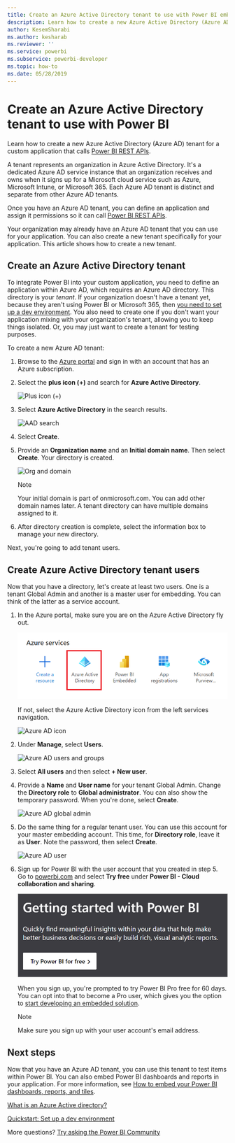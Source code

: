 ```yaml
---
title: Create an Azure Active Directory tenant to use with Power BI embedded 
description: Learn how to create a new Azure Active Directory (Azure AD) tenant for a custom embedded analytics application that calls Power BI REST APIs and enables embedded BI intelligence for customers.
author: KesemSharabi
ms.author: kesharab
ms.reviewer: ''
ms.service: powerbi
ms.subservice: powerbi-developer
ms.topic: how-to
ms.date: 05/28/2019
---
```


# Create an Azure Active Directory tenant to use with Power BI

Learn how to create a new Azure Active Directory (Azure AD) tenant for a custom application that calls [Power BI REST APIs](../automation/rest-api-reference.md).

A tenant represents an organization in Azure Active Directory. It's a dedicated Azure AD service instance that an organization receives and owns when it signs up for a Microsoft cloud service such as Azure, Microsoft Intune, or Microsoft 365. Each Azure AD tenant is distinct and separate from other Azure AD tenants.

Once you have an Azure AD tenant, you can define an application and assign it permissions so it can call [Power BI REST APIs](../automation/rest-api-reference.md).

Your organization may already have an Azure AD tenant that you can use for your application. You can also create a new tenant specifically for your application. This article shows how to create a new tenant.

## Create an Azure Active Directory tenant

To integrate Power BI into your custom application, you need to define an application within Azure AD, which requires an Azure AD directory. This directory is your *tenant*. If your organization doesn't have a tenant yet, because they aren't using Power BI or Microsoft 365, then [you need to set up a dev environment](/azure/active-directory/develop/active-directory-howto-tenant). You also need to create one if you don't want your application mixing with your organization's tenant, allowing you to keep things isolated. Or, you may just want to create a tenant for testing purposes.

To create a new Azure AD tenant:

1. Browse to the [Azure portal](https://portal.azure.com) and sign in with an account that has an Azure subscription.

2. Select the **plus icon (+)** and search for **Azure Active Directory**.

    ![Plus icon (+)](media/create-an-azure-active-directory-tenant/new-directory.png)

3. Select **Azure Active Directory** in the search results.

    ![AAD search](media/create-an-azure-active-directory-tenant/new-directory2.png)

4. Select **Create**.

5. Provide an **Organization name** and an **Initial domain name**. Then select **Create**. Your directory is created.

    ![Org and domain](media/create-an-azure-active-directory-tenant/organization-and-domain.png)

   > [!NOTE]
   > Your initial domain is part of onmicrosoft.com. You can add other domain names later. A tenant directory can have multiple domains assigned to it.

6. After directory creation is complete, select the information box to manage your new directory.

Next, you're going to add tenant users.

## Create Azure Active Directory tenant users

Now that you have a directory, let's create at least two users. One is a tenant Global Admin and another is a master user for embedding. You can think of the latter as a service account.

1. In the Azure portal, make sure you are on the Azure Active Directory fly out.

    ![Azure AD fly out](media/create-an-azure-active-directory-tenant/aad-flyout.png)

    If not, select the Azure Active Directory icon from the left services navigation.

    ![Azure AD icon](media/create-an-azure-active-directory-tenant/aad-service.png)

2. Under **Manage**, select **Users**.

    ![Azure AD users and groups](media/create-an-azure-active-directory-tenant/users-and-groups.png)

3. Select **All users** and then select **+ New user**.

4. Provide a **Name** and **User name** for your tenant Global Admin. Change the **Directory role** to **Global administrator**. You can also show the temporary password. When you're done, select **Create**.

    ![Azure AD global admin](media/create-an-azure-active-directory-tenant/global-admin.png)

5. Do the same thing for a regular tenant user. You can use this account for your master embedding account. This time, for **Directory role**, leave it as **User**. Note the password, then select **Create**.

    ![Azure AD user](media/create-an-azure-active-directory-tenant/pbiembed-user.png)

6. Sign up for Power BI with the user account that you created in step 5. Go to [powerbi.com](https://powerbi.microsoft.com/get-started/) and select **Try free** under **Power BI - Cloud collaboration and sharing**.

    ![create tenant](media/create-an-azure-active-directory-tenant/try-powerbi-free.png)

    When you sign up, you're prompted to try Power BI Pro free for 60 days. You can opt into that to become a Pro user, which gives you the option to [start developing an embedded solution](embed-sample-for-customers.md).

   > [!NOTE]
   > Make sure you sign up with your user account's email address.

## Next steps

Now that you have an Azure AD tenant, you can use this tenant to test items within Power BI. You can also embed Power BI dashboards and reports in your application. For more information, see [How to embed your Power BI dashboards, reports, and tiles](embed-sample-for-customers.md).

[What is an Azure Active directory?](/azure/active-directory/active-directory-whatis) 
 
[Quickstart: Set up a dev environment](/azure/active-directory/develop/active-directory-howto-tenant)  

More questions? [Try asking the Power BI Community](https://community.powerbi.com/)
